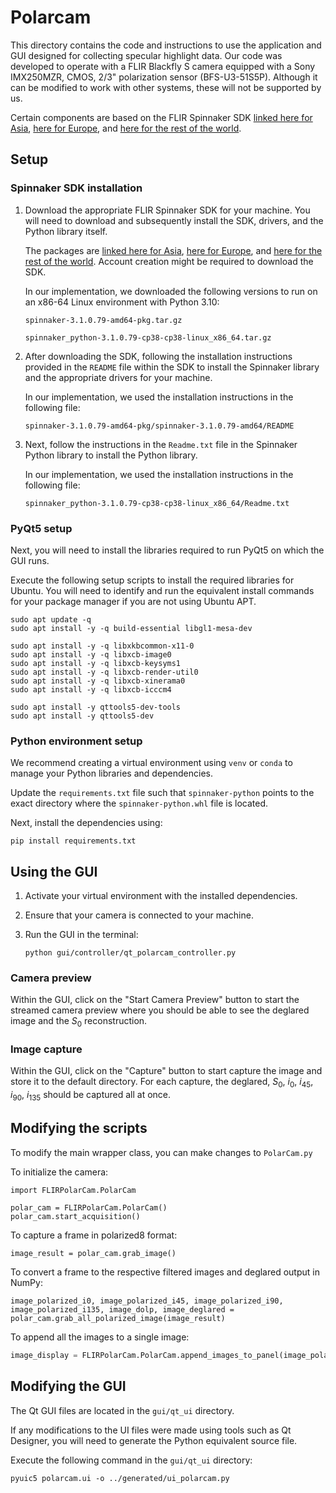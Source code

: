# Polarcam

This directory contains the code and instructions to use the application and GUI designed for collecting specular highlight data. Our code was developed to operate with a FLIR Blackfly S camera equipped with a Sony IMX250MZR, CMOS, 2/3" polarization sensor (BFS-U3-51S5P). Although it can be modified to work with other systems, these will not be supported by us.

Certain components are based on the FLIR Spinnaker SDK [linked here for Asia](https://www.flir.asia/products/spinnaker-sdk), [here for Europe](https://www.flir.eu/products/spinnaker-sdk), and [here for the rest of the world](https://www.flir.com/products/spinnaker-sdk/).

## Setup

### Spinnaker SDK installation

1. Download the appropriate FLIR Spinnaker SDK for your machine. You will need to download and subsequently install the SDK, drivers, and the Python library itself.

    The packages are [linked here for Asia](https://www.flir.asia/products/spinnaker-sdk), [here for Europe](https://www.flir.eu/products/spinnaker-sdk), and [here for the rest of the world](https://www.flir.com/products/spinnaker-sdk/). Account creation might be required to download the SDK.

    In our implementation, we downloaded the following versions to run on an x86-64 Linux environment with Python 3.10:

    ```{bash}
    spinnaker-3.1.0.79-amd64-pkg.tar.gz

    spinnaker_python-3.1.0.79-cp38-cp38-linux_x86_64.tar.gz
    ```

2. After downloading the SDK, following the installation instructions provided in the ```README``` file within the SDK to install the Spinnaker library and the appropriate drivers for your machine.

    In our implementation, we used the installation instructions in the following file:

    ```{bash}
    spinnaker-3.1.0.79-amd64-pkg/spinnaker-3.1.0.79-amd64/README
    ```

3. Next, follow the instructions in the ```Readme.txt``` file in the Spinnaker Python library to install the Python library.

    In our implementation, we used the installation instructions in the following file:

    ```{bash}
    spinnaker_python-3.1.0.79-cp38-cp38-linux_x86_64/Readme.txt
    ```

### PyQt5 setup

Next, you will need to install the libraries required to run PyQt5 on which the GUI runs.

Execute the following setup scripts to install the required libraries for Ubuntu. You will need to identify and run the equivalent install commands for your package manager if you are not using Ubuntu APT.

```{bash}
sudo apt update -q
sudo apt install -y -q build-essential libgl1-mesa-dev

sudo apt install -y -q libxkbcommon-x11-0
sudo apt install -y -q libxcb-image0
sudo apt install -y -q libxcb-keysyms1
sudo apt install -y -q libxcb-render-util0
sudo apt install -y -q libxcb-xinerama0
sudo apt install -y -q libxcb-icccm4

sudo apt install -y qttools5-dev-tools
sudo apt install -y qttools5-dev
```

### Python environment setup

We recommend creating a virtual environment using ```venv``` or ```conda``` to manage your Python libraries and dependencies.

Update the ```requirements.txt``` file such that ```spinnaker-python``` points to the exact directory where the ```spinnaker-python.whl``` file is located.

Next, install the dependencies using:

```{bash}
pip install requirements.txt
```

## Using the GUI

1. Activate your virtual environment with the installed dependencies.

2. Ensure that your camera is connected to your machine.

3. Run the GUI in the terminal:

    ```{python}
    python gui/controller/qt_polarcam_controller.py
    ```

### Camera preview

Within the GUI, click on the "Start Camera Preview" button to start the streamed camera preview where you should be able to see the deglared image and the $S_0$ reconstruction.

### Image capture

Within the GUI, click on the "Capture" button to start capture the image and store it to the default directory. For each capture, the deglared, $S_0$, $i_{0}$, $i_{45}$, $i_{90}$, $i_{135}$ should be captured all at once.

## Modifying the scripts

To modify the main wrapper class, you can make changes to ```PolarCam.py```

To initialize the camera:

```{python}
import FLIRPolarCam.PolarCam

polar_cam = FLIRPolarCam.PolarCam()
polar_cam.start_acquisition()
```

To capture a frame in polarized8 format:

```{python}
image_result = polar_cam.grab_image()
```

To convert a frame to the respective filtered images and deglared output in NumPy:

```{python}
image_polarized_i0, image_polarized_i45, image_polarized_i90, image_polarized_i135, image_dolp, image_deglared = polar_cam.grab_all_polarized_image(image_result)
```

To append all the images to a single image:

```python
image_display = FLIRPolarCam.PolarCam.append_images_to_panel(image_polarized_i0, image_polarized_i45, image_polarized_i90, image_polarized_i135, image_dolp, image_deglared)
```

## Modifying the GUI

The Qt GUI files are located in the ```gui/qt_ui``` directory.

If any modifications to the UI files were made using tools such as Qt Designer, you will need to generate the Python equivalent source file.

Execute the following command in the ```gui/qt_ui``` directory:

```{bash}
pyuic5 polarcam.ui -o ../generated/ui_polarcam.py
```
